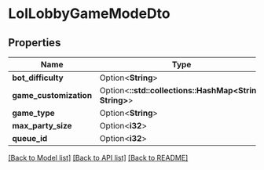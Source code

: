 # LolLobbyGameModeDto

## Properties

Name | Type | Description | Notes
------------ | ------------- | ------------- | -------------
**bot_difficulty** | Option<**String**> |  | [optional]
**game_customization** | Option<**::std::collections::HashMap<String, String>**> |  | [optional]
**game_type** | Option<**String**> |  | [optional]
**max_party_size** | Option<**i32**> |  | [optional]
**queue_id** | Option<**i32**> |  | [optional]

[[Back to Model list]](../README.md#documentation-for-models) [[Back to API list]](../README.md#documentation-for-api-endpoints) [[Back to README]](../README.md)


